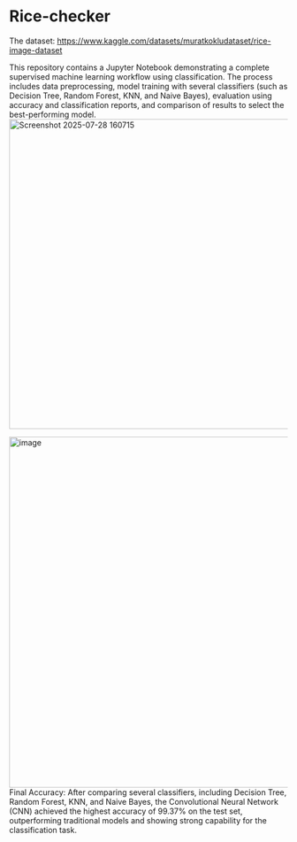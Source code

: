 # Rice-checker
The dataset:
https://www.kaggle.com/datasets/muratkokludataset/rice-image-dataset

This repository contains a Jupyter Notebook demonstrating a complete supervised machine learning workflow using classification. The process includes data preprocessing, model training with several classifiers (such as Decision Tree, Random Forest, KNN, and Naive Bayes), evaluation using accuracy and classification reports, and comparison of results to select the best-performing model.
<img width="1107" height="560" alt="Screenshot 2025-07-28 160715" src="https://github.com/user-attachments/assets/cdeec58c-15ea-429b-bd97-fe5dcb733c88" />

<img width="1283" height="634" alt="image" src="https://github.com/user-attachments/assets/d0439263-65ea-45b3-a57f-de74b30c40eb" />
Final Accuracy: After comparing several classifiers, including Decision Tree, Random Forest, KNN, and Naive Bayes, the Convolutional Neural Network (CNN) achieved the highest accuracy of 99.37% on the test set, outperforming traditional models and showing strong capability for the classification task.
